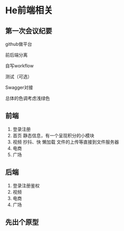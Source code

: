 # He前端相关

## 第一次会议纪要

github做平台

前后端分离

自写workflow

测试（可选）

Swagger对接

总体的色调考虑浅绿色

## 前端

1. 登录注册
2. 首页  静态信息，有一个呈现积分的小模块
3. 视频 抄抖、快  懒加载  文件的上传等直接到文件服务器 
4. 电商 
5. 广场 

## 后端

1. 登录注册鉴权  
2. 视频  
3. 电商
4. 广场 

## 先出个原型